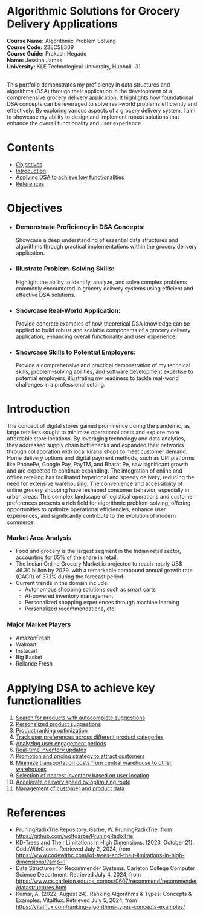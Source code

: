 # Algorithmic Solutions for Grocery Delivery Applications

<b>**Course Name:**</b> Algorithmic Problem Solving <br>
<b>**Course Code:**</b> 23ECSE309 <br>
<b>**Course Guide:**</b> Prakash Hegade <br>
<b>**Name:**</b> Jessina James <br>
<b>**University:**</b> KLE Technological University, Hubballi-31 <br>

<br>
This portfolio demonstrates my proficiency in data structures and algorithms (DSA) through their application in the development of a comprehensive grocery delivery application. It highlights how foundational DSA concepts can be leveraged to solve real-world problems efficiently and effectively. By exploring various aspects of a grocery delivery system, I aim to showcase my ability to design and implement robust solutions that enhance the overall functionality and user experience.

# Contents
- [Objectives](#objectives)
- [Introduction](#introduction)
- [Applying DSA to achieve key functionalities](#applying-dsa-to-achieve-key-functionalities)
- [References](#references)

# Objectives
- ### Demonstrate Proficiency in DSA Concepts: 
  Showcase a deep understanding of essential data structures and algorithms through practical implementations within the grocery delivery application.
- ### Illustrate Problem-Solving Skills:  
  Highlight the ability to identify, analyze, and solve complex problems commonly encountered in grocery delivery systems using efficient and effective DSA solutions.
- ### Showcase Real-World Application:  
  Provide concrete examples of how theoretical DSA knowledge can be applied to build robust and scalable components of a grocery delivery application, enhancing overall functionality and user experience.
- ### Showcase Skills to Potential Employers:  
  Provide a comprehensive and practical demonstration of my technical skills, problem-solving abilities, and software development expertise to potential employers, illustrating my readiness to tackle real-world challenges in a professional setting.

# Introduction 
The concept of digital stores gained prominence during the pandemic, as large retailers sought to minimize operational costs and explore more affordable store locations. By leveraging technology and data analytics, they addressed supply chain bottlenecks and expanded their networks through collaboration with local kirana shops to meet customer demand. Home delivery options and digital payment methods, such as UPI platforms like PhonePe, Google Pay, PayTM, and Bharat Pe, saw significant growth and are expected to continue expanding. The integration of online and offline retailing has facilitated hyperlocal and speedy delivery, reducing the need for extensive warehousing. The convenience and accessibility of online grocery shopping have reshaped consumer behavior, especially in urban areas. This complex landscape of logistical operations and customer preferences presents a rich field for algorithmic problem-solving, offering opportunities to optimize operational efficiencies, enhance user experiences, and significantly contribute to the evolution of modern commerce.

### Market Area Analysis
- Food and grocery is the largest segment in the Indian retail sector, accounting for 65% of the share in retail.
- The Indian Online Grocery Market is projected to reach nearly US$ 46.30 billion by 2029, with a remarkable compound annual growth rate (CAGR) of 37.1% during the forecast period.
- Current trends in the domain include:
  - Autonomous shopping solutions such as smart carts
  - AI-powered inventory management
  - Personalized shopping experiences through machine learning
  - Personalized recommendations, etc.


### Major Market Players
* AmazonFresh
* Walmart
* Instacart
* Big Basket
* Reliance Fresh

# Applying DSA to achieve key functionalities
1. [Search for products with autocomplete suggestions](autocomplete.md)
2. [Personalized product suggestions](product-suggestion.md)
3. [Product ranking optimization](product-ranking.md)
4. [Track user preferences across different product categories](user-preference.md)
5. [Analyzing user engagement periods](best-practices.md)
6. [Real-time inventory updates](inventory.md)
7. [Promotion and pricing strategy to attract customers](promotion.md)
8. [Minimize transportation costs from central warehouse to other warehouses](transportation.md)
9. [Selection of nearest inventory based on user location](contributing.md)
10. [Accelerate delivery speed by optimizing route](delivery-speed.md)
11. [Management of customer and product data](data-retrieval.md)

# References
- PruningRadixTrie Repository. Garbe, W. PruningRadixTrie. from https://github.com/wolfgarbe/PruningRadixTrie
- KD-Trees and Their Limitations in High Dimensions. (2023, October 21). CodeWithC.com. Retrieved July 2, 2024, from https://www.codewithc.com/kd-trees-and-their-limitations-in-high-dimensions/?amp=1
- Data Structures for Recommender Systems. Carleton College Computer Science Department. Retrieved July 4, 2024, from https://www.cs.carleton.edu/cs_comps/0607/recommend/recommender/datastructures.html
- Kumar, A. (2022, August 24). Ranking Algorithms & Types: Concepts & Examples. Vitalflux. Retrieved July 5, 2024, from https://vitalflux.com/ranking-algorithms-types-concepts-examples/
